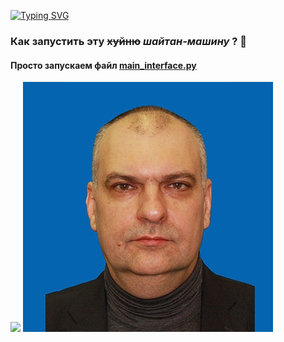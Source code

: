 [![Typing SVG](https://readme-typing-svg.demolab.com?font=Fira+Code&size=35&duration=3500&pause=20&width=442&lines=%D0%9C%D0%BD%D0%B5+%D0%BF%D0%BE%D1%85%D1%83%D0%B9;%D0%9C%D0%BD%D0%B5+%D0%B2%D0%BE%D0%BE%D0%B1%D1%89%D0%B5+%D0%BF%D0%BE%D0%B5%D0%B1%D0%B0%D1%82%D1%8C;%D0%9F%D0%BE%D1%88%D0%B5%D0%BB+%D0%BD%D0%B0%D1%85%D1%83%D0%B9)](https://git.io/typing-svg)
### Как запустить эту ~~хуйню~~ ***шайтан-машину*** ? 🫠

#### Просто запускаем файл **[main_interface.py](https://github.com/ashrov/game_guesser/blob/main/client/interface/main_interface.py)** 
![](/Users/sliwmen/Desktop/21A69D7E-30CD-43EC-8EE5-9A3AB61DA854.jpeg)
![Image alt](https://github.com/ashrov/game_guesser/blob/main/client/interface/res/21A69D7E-30CD-43EC-8EE5-9A3AB61DA854.jpeg)
